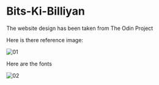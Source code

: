 # Bits-Ki-Billiyan
The website design has been taken from The Odin Project

Here is there reference image:

![01](https://github.com/user-attachments/assets/a208f273-666f-4a12-8b4c-2193edb485dc)


Here are the fonts 

![02](https://github.com/user-attachments/assets/293da36b-f7fe-4e45-99ef-176fd6b33bb0)
